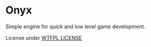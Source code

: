 # Onyx

Simple engine for quick and low level game development.

License under [WTFPL LICENSE](LICENSE)
